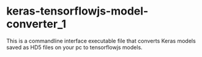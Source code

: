 # keras-tensorflowjs-model-converter_1
This is a commandline interface executable file that converts Keras models saved as HD5 files on your pc to tensorflowjs models.
